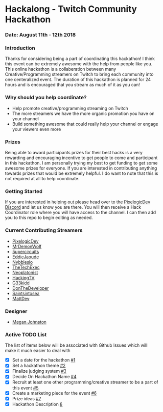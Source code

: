 # Hackalong - Twitch Community Hackathon
### Date: August 11th - 12th 2018

### Introduction
Thanks for considering being a part of coordinating this hackathon! I think this event can be extremely awesome with the help from people like you.
This online hackathon is a collaberation between many Creative/Programming streamers on Twitch to bring each community into one centeralized event. The duration of this hackathon is planned for 24 hours and is encouraged that you stream as much of it as you can!

### Why should you help coordinate?
* Help promote creative/programming streaming on Twitch
* The more streamers we have the more organic promotion you have on your channel
* Build something awesome that could really help your channel or engage your viewers even more

### Prizes
Being able to award participants prizes for their best hacks is a very rewarding and encouraging incentive to get people to come and participant in this hackathon. I am personally trying my best to get funding to get some awesome prizes for everyone. If you are interested in contributing anything towards prizes that would be extremely helpful. I do want to note that this is not required at all to help coordinate.

### Getting Started
If you are interested in helping out please head over to the [PixelogicDev Discord](discord.gg/QECjjX9) and let us know you are there. You will then receive a Hack Coordinator role where you will have access to the channel. I can then add you to this repo to begin editing as needed.

### Current Contributing Streamers
- [PixelogicDev](https://www.twitch.tv/pixelogicdev)
- [MrDemonWolf](https://www.twitch.tv/mrdemonwolf)
- [5upercircuits](https://www.twitch.tv/5upercircuits)
- [EddieJaoude](https://www.twitch.tv/eddiejaoude)
- [Nybblesio](https://www.twitch.tv/nybblesio)
- [TheTechExec](https://www.twitch.tv/thetechexec)
- [Neoplatonist](https://www.twitch.tv/neoplatonist) 
- [HackingTV](https://www.twitch.tv/hackingtv)
- [G33kidd](https://www.twitch.tv/g33kidd)
- [DonTheDeveloper](https://www.twitch.tv/donthedeveloper)
- [Saintsintosea](https://www.twitch.tv/saintsintosea)
- [MattDev](https://www.twitch.tv/mattdevelopment)

### Designer
- [Megan Johnston](http://www.behance.net/megielf)

### Active TODO List
The list of items below will be associated with Github Issues which will make it much easier to deal with
- [x] Set a date for the hackathon [#1](https://github.com/PixelogicDev/Hackathon/issues/1)
- [x] Set a hackathon theme [#2](https://github.com/PixelogicDev/Hackathon/issues/2)
- [x] Finalize judging system [#3](https://github.com/PixelogicDev/Hackathon/issues/2)
- [x] Decide On Hackathon Name [#4](https://github.com/PixelogicDev/Hackathon/issues/4)
- [x] Recruit at least one other programming/creative streamer to be a part of this event [#5](https://github.com/PixelogicDev/Hackathon/issues/5)
- [x] Create a marketing piece for the event [#6](https://github.com/PixelogicDev/Hackathon/issues/6)
- [x] Prize ideas [#7](https://github.com/PixelogicDev/Hackathon/issues/7)
- [x] Hackathon Description [8](https://github.com/PixelogicDev/Hackathon/issues/8)
